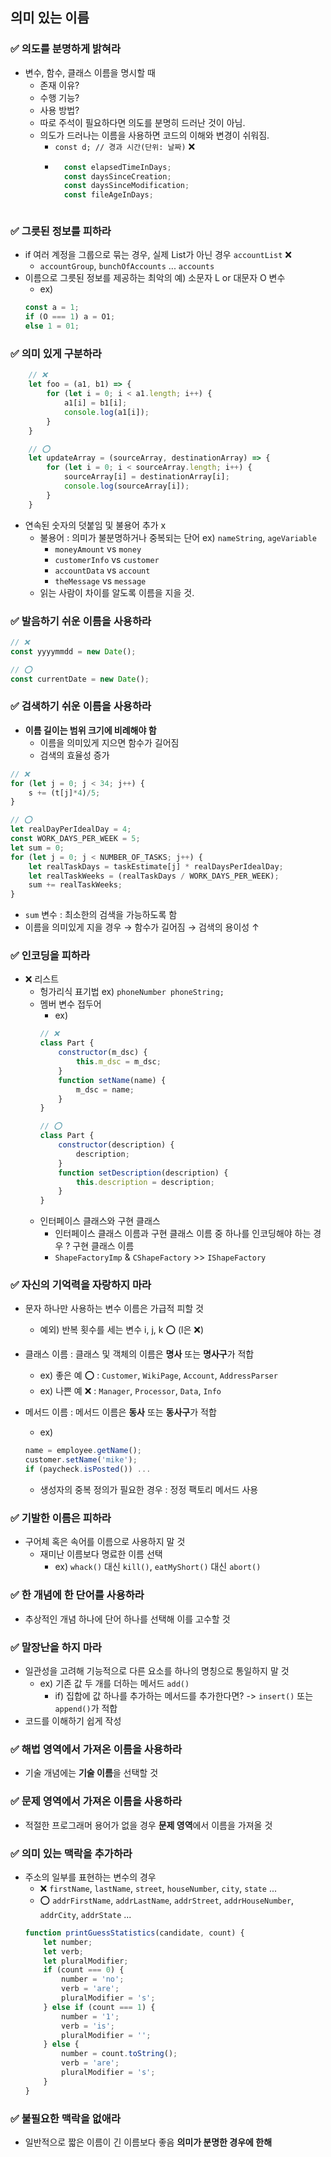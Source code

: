## 의미 있는 이름

### ✅ 의도를 분명하게 밝혀라
- 변수, 함수, 클래스 이름을 명시할 때
    - 존재 이유?
    - 수행 기능?
    - 사용 방법?
    - 따로 주석이 필요하다면 의도를 분명히 드러난 것이 아님.
    - 의도가 드러나는 이름을 사용하면 코드의 이해와 변경이 쉬워짐.
        - `const d; // 경과 시간(단위: 날짜)` ❌
        - ```js
            const elapsedTimeInDays;
            const daysSinceCreation;
            const daysSinceModification;
            const fileAgeInDays;
        ```

### ✅ 그릇된 정보를 피하라
- if 여러 계정을 그룹으로 묶는 경우, 실제 List가 아닌 경우 `accountList` ❌
    - `accountGroup`, `bunchOfAccounts` ... `accounts`
- 이름으로 그릇된 정보를 제공하는 최악의 예) 소문자 L or 대문자 O 변수
    - ex)
    ```js
    const a = 1;
    if (O === 1) a = O1;
    else 1 = 01;
    ```

### ✅ 의미 있게 구분하라
```js
    // ❌
    let foo = (a1, b1) => {
        for (let i = 0; i < a1.length; i++) {
            a1[i] = b1[i];
            console.log(a1[i]);
        }
    }

    // ⭕️
    let updateArray = (sourceArray, destinationArray) => {
        for (let i = 0; i < sourceArray.length; i++) {
            sourceArray[i] = destinationArray[i];
            console.log(sourceArray[i]);
        }
    }
```
- 연속된 숫자의 덧붙임 및 불용어 추가 x
    - 불용어 : 의미가 불분명하거나 중복되는 단어 ex) `nameString`, `ageVariable`
        - `moneyAmount` vs `money`
        - `customerInfo` vs `customer`
        - `accountData` vs `account`
        - `theMessage` vs `message`
    - 읽는 사람이 차이를 알도록 이름을 지을 것.

### ✅ 발음하기 쉬운 이름을 사용하라
```js
// ❌
const yyyymmdd = new Date();

// ⭕️
const currentDate = new Date();
```

### ✅ 검색하기 쉬운 이름을 사용하라
- **이름 길이는 범위 크기에 비례해야 함**
    - 이름을 의미있게 지으면 함수가 길어짐
    - 검색의 효율성 증가

```js
// ❌
for (let j = 0; j < 34; j++) {
    s += (t[j]*4)/5;
}

// ⭕️
let realDayPerIdealDay = 4;
const WORK_DAYS_PER_WEEK = 5;
let sum = 0;
for (let j = 0; j < NUMBER_OF_TASKS; j++) {
    let realTaskDays = taskEstimate[j] * realDaysPerIdealDay;
    let realTaskWeeks = (realTaskDays / WORK_DAYS_PER_WEEK);
    sum += realTaskWeeks;
}
```
- `sum` 변수 : 최소한의 검색을 가능하도록 함
- 이름을 의미있게 지을 경우 → 함수가 길어짐 → 검색의 용이성 ↑

### ✅ 인코딩을 피하라
- ❌ 리스트
    - 헝가리식 표기법 ex) `phoneNumber phoneString;`
    - 멤버 변수 접두어    
        - ex)
        ```js
        // ❌
        class Part {
            constructor(m_dsc) {
                this.m_dsc = m_dsc;
            }
            function setName(name) {
                m_dsc = name;
            }
        }

        // ⭕️
        class Part {
            constructor(description) {
                description;
            }
            function setDescription(description) {
                this.description = description;
            }
        }
        ```
    - 인터페이스 클래스와 구현 클래스
        - 인터페이스 클래스 이름과 구현 클래스 이름 중 하나를 인코딩해야 하는 경우 ? 구현 클래스 이름
        - `ShapeFactoryImp` & `CShapeFactory` >> `IShapeFactory`

### ✅ 자신의 기억력을 자랑하지 마라
- 문자 하나만 사용하는 변수 이름은 가급적 피할 것
    - 예외) 반복 횟수를 세는 변수 i, j, k ⭕️ (l은 ❌)

- 클래스 이름 : 클래스 및 객체의 이름은 **명사** 또는 **명사구**가 적합
    - ex) 좋은 예 ⭕️ : `Customer`, `WikiPage`, `Account`, `AddressParser`
    - ex) 나쁜 예 ❌ : `Manager`, `Processor`, `Data`, `Info`

- 메서드 이름 : 메서드 이름은 **동사** 또는 **동사구**가 적합
    - ex)
    ```js
    name = employee.getName();
    customer.setName('mike');
    if (paycheck.isPosted()) ...
    ```
    - 생성자의 중복 정의가 필요한 경우 : 정정 팩토리 메서드 사용

### ✅ 기발한 이름은 피하라
- 구어체 혹은 속어를 이름으로 사용하지 말 것
    - 재미난 이름보다 명료한 이름 선택
        - ex) `whack()` 대신 `kill()`, `eatMyShort()` 대신 `abort()`

### ✅ 한 개념에 한 단어를 사용하라
- 추상적인 개념 하나에 단어 하나를 선택해 이를 고수할 것

### ✅ 말장난을 하지 마라
- 일관성을 고려해 기능적으로 다른 요소를 하나의 명칭으로 통일하지 말 것
    - ex) 기존 값 두 개를 더하는 메서드 `add()`
        - if) 집합에 값 하나를 추가하는 메서드를 추가한다면? -> `insert()` 또는 `append()`가 적합
- 코드를 이해하기 쉽게 작성

### ✅ 해법 영역에서 가져온 이름을 사용하라
- 기술 개념에는 **기술 이름**을 선택할 것

### ✅ 문제 영역에서 가져온 이름을 사용하라
- 적절한 프로그래머 용어가 없을 경우 **문제 영역**에서 이름을 가져올 것

### ✅ 의미 있는 맥락을 추가하라
- 주소의 일부를 표현하는 변수의 경우
    - ❌ `firstName`, `lastName`, `street`, `houseNumber`, `city`, `state` ...
    - ⭕️ `addrFirstName`, `addrLastName`, `addrStreet`, `addrHouseNumber`, `addrCity`, `addrState` ...
    ```js
    function printGuessStatistics(candidate, count) {
        let number;
        let verb;
        let pluralModifier;
        if (count === 0) {
            number = 'no';
            verb = 'are';
            pluralModifier = 's';
        } else if (count === 1) {
            number = '1';
            verb = 'is';
            pluralModifier = '';
        } else {
            number = count.toString();
            verb = 'are';
            pluralModifier = 's';
        }
    }
    ```

### ✅ 불필요한 맥락을 없애라
- 일반적으로 짧은 이름이 긴 이름보다 좋음 **의미가 분명한 경우에 한해**
